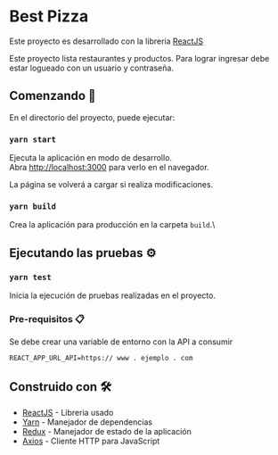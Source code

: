 # Best Pizza

Este proyecto es desarrollado con la libreria [ReactJS](https://es.reactjs.org/)

Este proyecto lista restaurantes y productos. Para lograr ingresar debe estar logueado con un usuario y contraseña.

## Comenzando 🚀

En el directorio del proyecto, puede ejecutar:

### `yarn start`

Ejecuta la aplicación en modo de desarrollo.\
Abra [http://localhost:3000](http://localhost:3000) para verlo en el navegador.

La página se volverá a cargar si realiza modificaciones.

### `yarn build`

Crea la aplicación para producción en la carpeta `build`.\

## Ejecutando las pruebas ⚙️

### `yarn test`

Inicia la ejecución de pruebas realizadas en el proyecto.

### Pre-requisitos 📋

Se debe crear una variable de entorno con la API a consumir

```
REACT_APP_URL_API=https:// www . ejemplo . com
```


## Construido con 🛠️


- [ReactJS](http://www.dropwizard.io/1.0.2/docs/) - Libreria usado
- [Yarn](https://github.com/axios/axios) - Manejador de dependencias
- [Redux](https://es.redux.js.org/) - Manejador de estado de la aplicación
- [Axios](https://github.com/axios/axios) - Cliente HTTP para JavaScript
